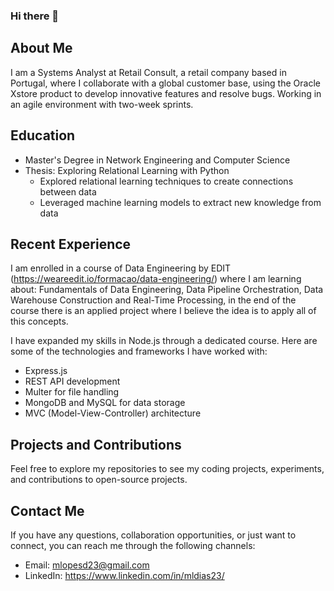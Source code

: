 ### Hi there 👋

## About Me
I am a Systems Analyst at Retail Consult, a retail company based in Portugal, where I collaborate with a global customer base, using the Oracle Xstore product to develop innovative features and resolve bugs. Working in an agile environment with two-week sprints.

## Education
- Master's Degree in Network Engineering and Computer Science
- Thesis: Exploring Relational Learning with Python
  - Explored relational learning techniques to create connections between data
  - Leveraged machine learning models to extract new knowledge from data

## Recent Experience
I am enrolled in a course of Data Engineering by EDIT (https://weareedit.io/formacao/data-engineering/) where I am learning about: Fundamentals of Data Engineering, Data Pipeline Orchestration, Data Warehouse Construction and Real-Time Processing, in the end of the course there is an applied project where I believe the idea is to apply all of this concepts.

I have expanded my skills in Node.js through a dedicated course. Here are some of the technologies and frameworks I have worked with:
- Express.js
- REST API development
- Multer for file handling
- MongoDB and MySQL for data storage
- MVC (Model-View-Controller) architecture

## Projects and Contributions
Feel free to explore my repositories to see my coding projects, experiments, and contributions to open-source projects.

## Contact Me
If you have any questions, collaboration opportunities, or just want to connect, you can reach me through the following channels:
- Email: mlopesd23@gmail.com
- LinkedIn: https://www.linkedin.com/in/mldias23/
